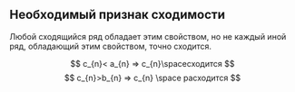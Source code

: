 ## Необходимый признак сходимости
Любой сходящийся ряд обладает этим свойством, но не каждый иной ряд, обладающий этим свойством, точно сходится.

$$
c_{n}< a_{n} => c_{n}\spaceсходится
$$
$$
c_{n}>b_{n} => c_{n} \space расходится
$$

